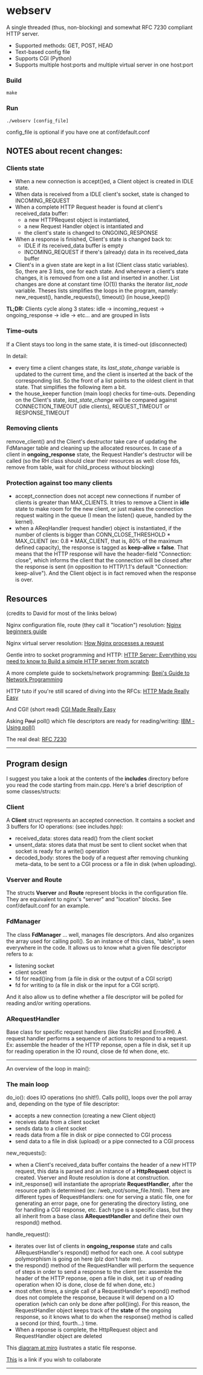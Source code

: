 # webserv

A single threaded (thus, non-blocking) and somewhat RFC 7230 compliant HTTP server.

- Supported methods: GET, POST, HEAD  
- Text-based config file  
- Supports CGI (Python)  
- Supports multiple host:ports and multiple virtual server in one host:port  

### Build
`make`

### Run
`./webserv [config_file]`  

config_file is optional if you have one at conf/default.conf

## NOTES about recent changes:

### Clients state
- When a new connection is accept()ed, a Client object is created in IDLE state.
- When data is received from a IDLE client's socket, state is changed to INCOMING_REQUEST
- When a complete HTTP Request header is found at client's received_data buffer:
  - a new HTTPRequest object is instantiated,
  - a new Request Handler object is intantiated and
  - the client's state is changed to ONGOING_RESPONSE 
- When a response is finished, Client's state is changed back to:
  - IDLE if its received_data buffer is empty
  - INCOMING_REQUEST if there's (already) data in its received_data buffer
- Client's in a given state are kept in a list (Client class static variables). So, there are 3 lists, one for each state. And whenever a client's state changes, it is removed from one a list and inserted in another. List changes are done at constant time (O(1)) thanks the iterator *list_node* variable. Theses lists simplifies the loops in the program, namely: new_request(), handle_requests(), timeout() (in house_keep())

**TL;DR:** Clients cycle along 3 states: idle -> incoming_request -> ongoing_response -> idle -> etc... and are grouped in lists

### Time-outs
If a Client stays too long in the same state, it is timed-out (disconnected)

In detail:
- every time a client changes state, its *last_state_change* variable is updated to the current time, and the client is inserted at the back of the corresponding list. So the front of a list points to the oldest client in that state. That simplifies the following item a bit.
- the house_keeper function (main loop) checks for time-outs. Depending on the Client's state, *last_state_change* will be compared against CONNECTION_TIMEOUT (idle clients), REQUEST_TIMEOUT or RESPONSE_TIMEOUT

### Removing clients
remove_client() and the Client's destructor take care of updating the FdManager table and cleaning up the allocated resources. In case of a client in **ongoing_response** state, the Request Handler's destructor will be called (so the RH class should clear their resources as well: close fds, remove from table, wait for child_process without blocking)

### Protection against too many clients
- accept_connection does not accept new connections if number of clients is greater than MAX_CLIENTS. It tries to remove a Client in **idle** state to make room for the new client, or just makes the connection request waiting in the queue (I mean the listen() queue, handled by the kernel).
- when a AReqHandler (request handler) object is instantiated, if the number of clients is bigger than CONN_CLOSE_THRESHOLD * MAX_CLIENT (ex: 0.8 * MAX_CLIENT, that is, 80% of the maximum defined capacity), the response is tagged as **keep-alive = false**. That means that the HTTP response will have the header-field "Connection: close", which informs the client that the connection will be closed after the response is sent (in opposition to HTTP/1.1's default "Connection: keep-alive"). And the Client object is in fact removed when the response is over.



## Resources

(credits to David for most of the links below)

Nginx configuration file,
 route (they call it "location") resolution:
[Nginx beginners guide](https://nginx.org/en/docs/beginners_guide.html)

Nginx virtual server resolution:
[How Nginx processes a request](https://nginx.org/en/docs/http/request_processing.html)

Gentle intro to socket programming and HTTP:
[HTTP Server: Everything you need to know to Build a simple HTTP server from scratch](https://medium.com/from-the-scratch/http-server-what-do-you-need-to-know-to-build-a-simple-http-server-from-scratch-d1ef8945e4fa)

A more complete guide to sockets/network programming:
[Beej's Guide to Network Programming](https://beej.us/guide/bgnet/html/)

HTTP tuto if you're still scared of diving into the RFCs:
[HTTP Made Really Easy](https://www.jmarshall.com/easy/http/)

And CGI! (short read)
[CGI Made Really Easy](https://www.jmarshall.com/easy/cgi/)

Asking ~~Paul~~ poll() which file descriptors are ready for reading/writing:
[IBM - Using poll()](https://www.ibm.com/docs/en/i/7.2?topic=designs-using-poll-instead-select)

The real deal:
[RFC 7230](https://datatracker.ietf.org/doc/html/rfc7230)

------------------------

## Program design

I suggest you take a look at the contents of the **includes** directory before you read the code starting from main.cpp. Here's a brief description of some classes/structs:

### Client

A **Client** struct represents an accepted connection. It contains a socket and 3 buffers for IO operations: (see includes.hpp):

- received_data: stores data read() from the client socket
- unsent_data: stores data that must be sent to client socket when that socket is ready for a write() operation
- decoded_body: stores the body of a request after removing chunking meta-data, to be sent to a CGI process or a file in disk (when uploading).

### Vserver and Route

The structs **Vserver** and **Route** represent blocks in the configuration file. They are equivalent to nginx's "server" and "location" blocks. See conf/default.conf for an example.

### FdManager

The class **FdManager** ... well, manages file descriptors. And also organizes the array used for calling poll(). So an instance of this class, "table", is seen everywhere in the code. It allows us to know what a given file descriptor refers to a:
- listening socket
- client socket
- fd for read()ing from (a file in disk or the output of a CGI script)
- fd for writing to (a file in disk or the input for a CGI script).

And it also allow us to define whether a file descriptor will be polled for reading and/or writing operations.

### ARequestHandler

Base class for specific request handlers (like StaticRH and ErrorRH). A request handler performs a sequence of actions to respond to a request. Ex: assemble the header of the HTTP reponse, open a file in disk, set it up for reading operation in the IO round, close de fd when done, etc.

-----------------------------
An overview of the loop in main():

### The main loop

do_io(): does IO operations (no shit!!). Calls poll(), loops over the poll array and, depending on the type of file descriptor:

- accepts a new connection (creating a new Client object)
- receives data from a client socket
- sends data to a client socket
- reads data from a file in disk or pipe connected to CGI process
- send data to a file in disk (upload) or a pipe connected to a CGI process

new_requests():

- when a Client's received_data buffer contains the header of a new HTTP request, this data is parsed and an instance of a **HttpRequest** object is created. Vserver and Route resolution is done at construction.
- init_response() will instantiate the apropriate **RequestHandler**, after the resource path is determined (ex: /web_root/some_file.html). There are different types of RequestHandlers: one for serving a static file, one for generating an error page, one for generating the directory listing, one for handling a CGI response, etc. Each type is a specific class, but they all inherit from a base class **ARequestHandler** and define their own respond() method.

handle_request():

- iterates over list of clients in **ongoing_response** state and calls ARequestHandler's respond() method for each one. A cool subtype polymorphism is going on here (plz don't hate me).
- the respond() method of the RequestHandler will perform the sequence of steps in order to send a response to the client (ex: assemble the header of the HTTP reponse, open a file in disk, set it up of reading operation when IO is done, close de fd when done, etc.)
- most often times, a single call of a RequestHandler's repond() method does not complete the response, because it will depend on a IO operation (which can only be done after poll()ing). For this reason, the RequestHandler object keeps track of the **state** of the ongoing response, so it knows what to do when the response() method is called a second (or third, fourth...) time.
- When a reponse is complete, the HttpRequest object and RequestHandler object are deleted

This [diagram at miro](https://miro.com/app/board/uXjVOPebVU8=/?invite_link_id=956792833423) ilustrates a static file response.

[This](https://miro.com/welcomeonboard/MUJub3YwcDIwUkZMd3Eyb1FhdWUxN3NGeENrd0tGQUh4Q3Z6SHdJcnI4ek5zMThNUDJzejJEaHd3QVZ1a2dVc3wzNDU4NzY0NTE4MjMwNTU0NTUz?invite_link_id=398884532576) is a link if you wish to collaborate

------------
